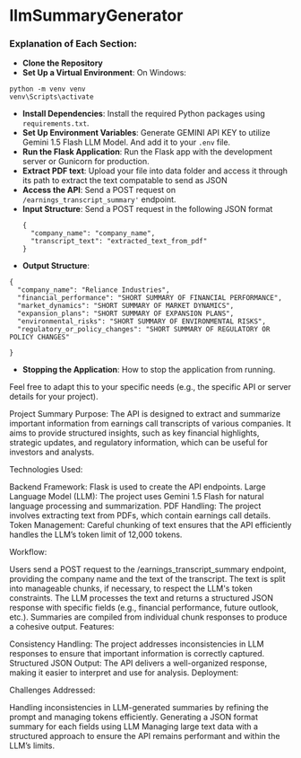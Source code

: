 # llmSummaryGenerator


### Explanation of Each Section:
- **Clone the Repository**
- **Set Up a Virtual Environment**:
On Windows:
```
python -m venv venv
venv\Scripts\activate
```
- **Install Dependencies**: Install the required Python packages using `requirements.txt`.
- **Set Up Environment Variables**: Generate GEMINI API KEY to utilize Gemini 1.5 Flash LLM Model. And add it to your `.env` file.
- **Run the Flask Application**: Run the Flask app with the development server or Gunicorn for production.
- **Extract PDF text**: Upload your file into data folder and access it through its path to extract the text compatable to send as JSON
- **Access the API**: Send a POST request on `/earnings_transcript_summary'` endpoint.
- **Input Structure**: Send a POST request in the following JSON format
  ```
  {
    "company_name": "company_name", 
    "transcript_text": "extracted_text_from_pdf"
  }
  ```
- **Output Structure**:
```
{
  "company_name": "Reliance Industries",
  "financial_performance": "SHORT SUMMARY OF FINANCIAL PERFORMANCE",
  "market_dynamics": "SHORT SUMMARY OF MARKET DYNAMICS",
  "expansion_plans": "SHORT SUMMARY OF EXPANSION PLANS",
  "environmental_risks": "SHORT SUMMARY OF ENVIRONMENTAL RISKS",
  "regulatory_or_policy_changes": "SHORT SUMMARY OF REGULATORY OR POLICY CHANGES"

}
```
- **Stopping the Application**: How to stop the application from running.

Feel free to adapt this to your specific needs (e.g., the specific API or server details for your project).


Project Summary
Purpose: The API is designed to extract and summarize important information from earnings call transcripts of various companies. It aims to provide structured insights, such as key financial highlights, strategic updates, and regulatory information, which can be useful for investors and analysts.

Technologies Used:

Backend Framework: Flask is used to create the API endpoints.
Large Language Model (LLM): The project uses Gemini 1.5 Flash for natural language processing and summarization.
PDF Handling: The project involves extracting text from PDFs, which contain earnings call details.
Token Management: Careful chunking of text ensures that the API efficiently handles the LLM’s token limit of 12,000 tokens.

Workflow:

Users send a POST request to the /earnings_transcript_summary endpoint, providing the company name and the text of the transcript.
The text is split into manageable chunks, if necessary, to respect the LLM's token constraints.
The LLM processes the text and returns a structured JSON response with specific fields (e.g., financial performance, future outlook, etc.).
Summaries are compiled from individual chunk responses to produce a cohesive output.
Features:

Consistency Handling: The project addresses inconsistencies in LLM responses to ensure that important information is correctly captured.
Structured JSON Output: The API delivers a well-organized response, making it easier to interpret and use for analysis.
Deployment:

Challenges Addressed:

Handling inconsistencies in LLM-generated summaries by refining the prompt and managing tokens efficiently.
Generating a JSON format summary for each fields using LLM
Managing large text data with a structured approach to ensure the API remains performant and within the LLM’s limits.
